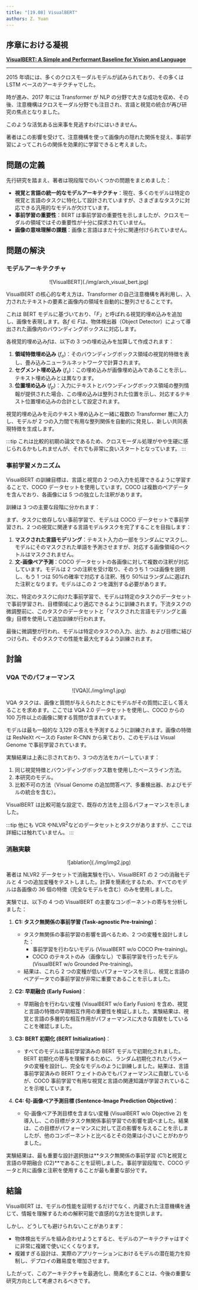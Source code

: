 ```yaml
---
title: "[19.08] VisualBERT"
authors: Z. Yuan
---
```


## 序章における凝視

[**VisualBERT: A Simple and Performant Baseline for Vision and Language**](https://arxiv.org/abs/1908.03557)

---

2015 年頃には、多くのクロスモーダルモデルが試みられており、その多くは LSTM ベースのアーキテクチャでした。

時が進み、2017 年には Transformer が NLP の分野で大きな成功を収め、その後、注意機構はクロスモーダル分野でも注目され、言語と視覚の統合が再び研究の焦点となりました。

このような活気ある出来事を見逃すわけにはいきません。

著者はこの影響を受けて、注意機構を使って画像内の隠れた関係を捉え、事前学習によってこれらの関係を効果的に学習できると考えました。

## 問題の定義

先行研究を踏まえ、著者は現段階でのいくつかの問題をまとめました：

- **視覚と言語の統一的なモデルアーキテクチャ**：現在、多くのモデルは特定の視覚と言語のタスクに特化して設計されていますが、さまざまなタスクに対応できる汎用的なモデルが欠けています。
- **事前学習の重要性**：BERT は事前学習の重要性を示しましたが、クロスモーダルの領域ではその重要性が十分に探求されていません。
- **画像の意味理解の課題**：画像と言語はまだ十分に関連付けられていません。

## 問題の解決

### モデルアーキテクチャ

<div align="center">
<figure style={{"width": "80%"}}>
![VisualBERT](./img/arch_visual_bert.jpg)
</figure>
</div>

VisualBERT の核心的な考え方は、Transformer の自己注意機構を再利用し、入力されたテキストの要素と画像内の領域を自動的に整列させることです。

これは BERT モデルに基づいており、「$F$」と呼ばれる視覚的埋め込みを追加し、画像を表現します。各$f \in F$は、物体検出器（Object Detector）によって導出された画像内のバウンディングボックスに対応します。

各視覚的埋め込み$f$は、以下の 3 つの埋め込みを加算して作成されます：

1. **領域特徴埋め込み** ($f_o$)：そのバウンディングボックス領域の視覚的特徴を表し、畳み込みニューラルネットワークで計算されます。
2. **セグメント埋め込み** ($f_s$)：この埋め込みが画像埋め込みであることを示し、テキスト埋め込みとは異なります。
3. **位置埋め込み** ($f_p$)：入力にテキストとバウンディングボックス領域の整列情報が提供された場合、この埋め込みは整列された位置を示し、対応するテキスト位置埋め込みの合計として設定されます。

視覚的埋め込みを元のテキスト埋め込みと一緒に複数の Transformer 層に入力し、モデルが 2 つの入力間で有用な整列関係を自動的に発見し、新しい共同表現特徴を生成します。

:::tip
これは比較的初期の論文であるため、クロスモーダル処理がやや生硬に感じられるかもしれませんが、それでも非常に良いスタートとなっています。
:::

### 事前学習メカニズム

VisualBERT の訓練目標は、言語と視覚の 2 つの入力を処理できるように学習することで、COCO データセットを使用しています。COCO は複数のペアデータを含んでおり、各画像には 5 つの独立した注釈があります。

訓練は 3 つの主要な段階に分かれます：

まず、タスクに依存しない事前学習で、モデルは COCO データセットで事前学習され、2 つの視覚に関連する言語モデルタスクを完了することを目指します：

1. **マスクされた言語モデリング**：テキスト入力の一部をランダムにマスクし、モデルにそのマスクされた単語を予測させますが、対応する画像領域のベクトルはマスクされません。
2. **文-画像ペア予測**：COCO データセットの各画像に対して複数の注釈が対応しています。モデルは 2 つの注釈を受け取り、そのうち 1 つは画像を説明し、もう 1 つは 50%の確率で対応する注釈、残り 50%はランダムに選ばれた注釈となります。モデルはこの 2 つを識別する必要があります。

次に、特定のタスクに向けた事前学習で、モデルは特定のタスクのデータセットで事前学習され、目標領域により適応できるように訓練されます。下流タスクの微調整前に、このタスクのデータセットと「マスクされた言語モデリングと画像」目標を使用して追加訓練が行われます。

最後に微調整が行われ、モデルは特定のタスクの入力、出力、および目標に結びつけられ、そのタスクでの性能を最大化するよう訓練されます。

## 討論

### VQA でのパフォーマンス

<div align="center">
<figure style={{"width": "85%"}}>
![VQA](./img/img1.jpg)
</figure>
</div>

VQA タスクは、画像と質問が与えられたときにモデルがその質問に正しく答えることを求めます。ここでは VQA 2.0 データセットを使用し、COCO からの 100 万件以上の画像に関する質問が含まれています。

モデルは最も一般的な 3,129 の答えを予測するように訓練されます。画像の特徴は ResNeXt ベースの Faster R-CNN から来ており、このモデルは Visual Genome で事前学習されています。

実験結果は上表に示されており、3 つの方法をカバーしています：

1. 同じ視覚特徴とバウンディングボックス数を使用したベースライン方法。
2. 本研究のモデル。
3. 比較不可の方法（Visual Genome の追加問答ペア、多重検出器、およびモデルの統合を含む）。

VisualBERT は比較可能な設定で、既存の方法を上回るパフォーマンスを示しました。

:::tip
他にも VCR や$\text{NLVR}^2$などのデータセットとタスクがありますが、ここでは詳細には触れていません。
:::

### 消融実験

<div align="center">
<figure style={{"width": "60%"}}>
![ablation](./img/img2.jpg)
</figure>
</div>

著者は NLVR2 データセットで消融実験を行い、VisualBERT の 2 つの消融モデルと 4 つの追加変種をテストしました。計算を簡素化するため、すべてのモデルは各画像の 36 個の特徴（完全なモデルを含む）のみを使用しました。

実験では、以下の 4 つの VisualBERT の主要なコンポーネントの寄与を分析しました：

1. **C1: タスク無関係の事前学習 (Task-agnostic Pre-training)**：

   - タスク無関係の事前学習の影響を調べるため、2 つの変種を設計しました：
     - 事前学習を行わないモデル (VisualBERT w/o COCO Pre-training)。
     - COCO のテキストのみ（画像なし）で事前学習を行ったモデル (VisualBERT w/o Grounded Pre-training)。
   - 結果は、これら 2 つの変種が低いパフォーマンスを示し、視覚と言語のペアデータでの事前学習が非常に重要であることを示しました。

2. **C2: 早期融合 (Early Fusion)**：

   - 早期融合を行わない変種 (VisualBERT w/o Early Fusion) を含め、視覚と言語の特徴の早期相互作用の重要性を検証しました。実験結果は、視覚と言語の多層的な相互作用がパフォーマンスに大きな貢献をしていることを確認しました。

3. **C3: BERT 初期化 (BERT Initialization)**：

   - すべてのモデルは事前学習済みの BERT モデルで初期化されました。BERT 初期化の寄与を理解するために、ランダム初期化されたパラメータの変種を設計し、完全なモデルのように訓練しました。結果は、言語事前学習済みの BERT ウェイトのみでもパフォーマンスに貢献しているが、COCO 事前学習で有用な視覚と言語の関連知識が学習されていることを示唆しています。

4. **C4: 句-画像ペア予測目標 (Sentence-Image Prediction Objective)**：
   - 句-画像ペア予測目標を含まない変種 (VisualBERT w/o Objective 2) を導入し、この目標がタスク無関係事前学習での影響を調べました。結果は、この目標がパフォーマンスに対して正の影響を与えることを示しましたが、他のコンポーネントと比べるとその効果は小さいことがわかりました。

実験結果は、最も重要な設計選択肢は**タスク無関係の事前学習 (C1)**と**視覚と言語の早期融合 (C2)**であることを証明しました。事前学習段階で、COCO データと共に画像と注釈を使用することが最も重要な部分です。

## 結論

VisualBERT は、モデルの性能を証明するだけでなく、内蔵された注意機構を通じて、情報を理解するための解釈可能で直感的な方法を提供します。

しかし、どうしても避けられないことがあります：

- 物体検出モデルを組み合わせようとすると、モデルのアーキテクチャはすぐに非常に複雑で使いにくくなります。
- 複雑すぎる設計は、実際のアプリケーションにおけるモデルの潜在能力を抑制し、デプロイの難易度を増加させます。

したがって、このアーキテクチャを最適化し、簡素化することは、今後の重要な研究方向として考慮されるべきです。
